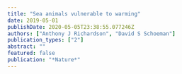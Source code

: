 ```yaml
---
title: "Sea animals vulnerable to warming"
date: 2019-05-01
publishDate: 2020-05-05T23:38:55.077246Z
authors: ["Anthony J Richardson", "David S Schoeman"]
publication_types: ["2"]
abstract: ""
featured: false
publication: "*Nature*"
---
```


